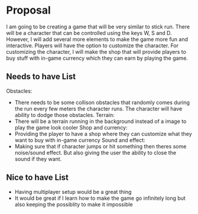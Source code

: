 # Proposal

I am going to be creating a game that will be very similar to stick run. There will be a character that can be controlled using the keys W, S and D. However, I will add several more elements to make the game more fun and interactive. Players will have the option to customize the character. For customizing the character, I will make the shop that will provide players to buy stuff with in-game currency which they can earn by playing the game. 

## Needs to have List

Obstacles:
 * There needs to be some collison obstacles that randomly comes during the run every few meters the character runs. The character will have ability to dodge those obstacles.
Terrain:
 * There will be a terrain running in the background instead of a image to play the game look cooler
Shop and currency:
 * Providing the player to have a shop where they can customize what they want to buy with in-game currency
Sound and effect:
 * Making sure that if character jumps or hit something then theres some noise/sound effect. But also giving the user the ability to close the sound if they want.

## Nice to have List

- Having multiplayer setup would be a great thing
- It would be great if I learn how to make the game go infinitely long but also keeping the possiblity to make it impossible


